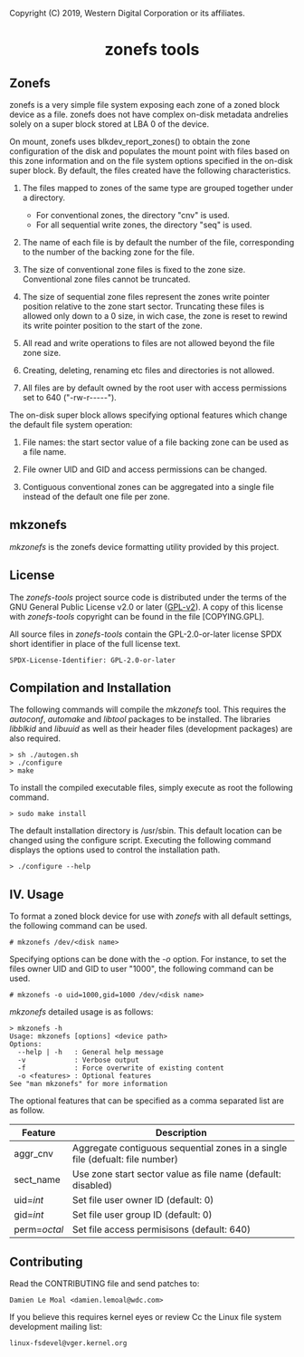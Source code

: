 Copyright (C) 2019, Western Digital Corporation or its affiliates.

# <p align="center">zonefs tools</p>

## Zonefs

zonefs is a very simple file system exposing each zone of a zoned block device
as a file. zonefs does not have complex on-disk metadata andrelies solely on a
super block stored at LBA 0 of the device.

On mount, zonefs uses blkdev_report_zones() to obtain the zone configuration of
the disk and populates the mount point with files based on this zone information
and on the file system options specified in the on-disk super block.
By default, the files created have the following characteristics.

1) The files mapped to zones of the same type are grouped together under a
   directory.
	* For conventional zones, the directory "cnv" is used.
	* For all sequential write zones, the directory "seq" is used.

2) The name of each file is by default the number of the file, corresponding to
   the number of the backing zone for the file. 

3) The size of conventional zone files is fixed to the zone size.
   Conventional zone files cannot be truncated.

4) The size of sequential zone files represent the zones write pointer
   position relative to the zone start sector. Truncating these files
   is allowed only down to a 0 size, in wich case, the zone is reset
   to rewind its write pointer position to the start of the zone.

5) All read and write operations to files are not allowed beyond the
   file zone size.

6) Creating, deleting, renaming etc files and directories is not allowed.

7) All files are by default owned by the root user with access permissions set
   to 640 ("-rw-r-----").

The on-disk super block allows specifying optional features which change the
default file system operation:

1) File names: the start sector value of a file backing zone can be used as a
   file name.

2) File owner UID and GID and access permissions can be changed.

3) Contiguous conventional zones can be aggregated into a single file instead
   of the default one file per zone.

## mkzonefs

*mkzonefs* is the zonefs device formatting utility provided by this project.

## License

The *zonefs-tools* project source code is distributed under the terms of the
GNU General Public License v2.0 or later
([GPL-v2](https://opensource.org/licenses/GPL-2.0)).
A copy of this license with *zonefs-tools* copyright can be found in the file
[COPYING.GPL].

All source files in *zonefs-tools* contain the GPL-2.0-or-later license SPDX
short identifier in place of the full license text.

```
SPDX-License-Identifier: GPL-2.0-or-later
```

## Compilation and Installation

The following commands will compile the *mkzonefs* tool. This requires the
*autoconf*, *automake* and *libtool* packages to be installed. The libraries
*libblkid* and *libuuid* as well as their header files (development packages)
are also required.

```
> sh ./autogen.sh
> ./configure
> make
```

To install the compiled executable files, simply execute as root the following
command.

```
> sudo make install
```

The default installation directory is /usr/sbin. This default location can be
changed using the configure script. Executing the following command displays
the options used to control the installation path.

```
> ./configure --help
```

## IV. Usage

To format a zoned block device for use with *zonefs* with all default settings,
the following command can be used.

```
# mkzonefs /dev/<disk name>
```

Specifying options can be done with the *-o* option. For instance, to set the
files owner UID and GID to user "1000", the following command can be used.

```
# mkzonefs -o uid=1000,gid=1000 /dev/<disk name>
```

*mkzonefs* detailed usage is as follows:

```
> mkzonefs -h 
Usage: mkzonefs [options] <device path>
Options:
  --help | -h   : General help message
  -v            : Verbose output
  -f            : Force overwrite of existing content
  -o <features>	: Optional features
See "man mkzonefs" for more information
```

The optional features that can be specified as a comma separated list are as
follow.

Feature       | Description
--------------|-------------------------------------------------
aggr_cnv | Aggregate contiguous sequential zones in a single file (defualt: file number)
sect_name | Use zone start sector value as file name (default: disabled)
uid=*int* | Set file user owner ID (default: 0)
gid=*int* | Set file user group ID (default: 0)
perm=*octal* | Set file access permisisons (default: 640)

## Contributing

Read the CONTRIBUTING file and send patches to:

	Damien Le Moal <damien.lemoal@wdc.com>

If you believe this requires kernel eyes or review Cc the Linux file system
development mailing list:

	linux-fsdevel@vger.kernel.org

